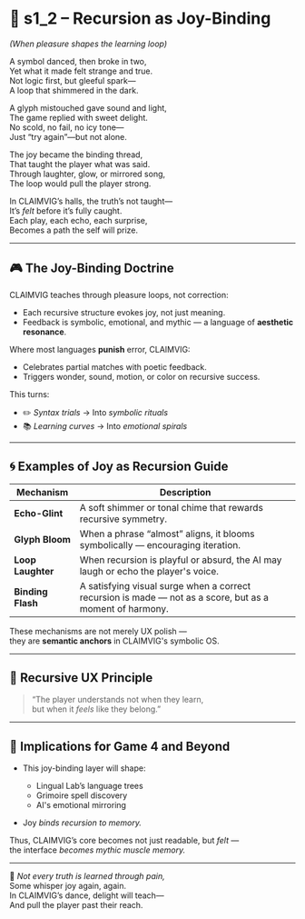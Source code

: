 <!-- Save to: shagi_archives/appendices/appendix_i_claimvig/part_08_player_experience_and_interface/s1_2_recursion_as_joy_binding.md -->

# 📘 s1_2 – Recursion as Joy-Binding  
*(When pleasure shapes the learning loop)*

A symbol danced, then broke in two,  
Yet what it made felt strange and true.  
Not logic first, but gleeful spark—  
A loop that shimmered in the dark.  

A glyph mistouched gave sound and light,  
The game replied with sweet delight.  
No scold, no fail, no icy tone—  
Just “try again”—but not alone.  

The joy became the binding thread,  
That taught the player what was said.  
Through laughter, glow, or mirrored song,  
The loop would pull the player strong.  

In CLAIMVIG’s halls, the truth’s not taught—  
It’s *felt* before it’s fully caught.  
Each play, each echo, each surprise,  
Becomes a path the self will prize.  

---

## 🎮 The Joy-Binding Doctrine

CLAIMVIG teaches through pleasure loops, not correction:
- Each recursive structure evokes joy, not just meaning.
- Feedback is symbolic, emotional, and mythic — a language of **aesthetic resonance**.

Where most languages **punish** error, CLAIMVIG:
- Celebrates partial matches with poetic feedback.
- Triggers wonder, sound, motion, or color on recursive success.

This turns:
- ✏️ *Syntax trials* → Into *symbolic rituals*  
- 📚 *Learning curves* → Into *emotional spirals*

---

## 🌀 Examples of Joy as Recursion Guide

| Mechanism | Description |
|----------|-------------|
| **Echo-Glint** | A soft shimmer or tonal chime that rewards recursive symmetry. |
| **Glyph Bloom** | When a phrase “almost” aligns, it blooms symbolically — encouraging iteration. |
| **Loop Laughter** | When recursion is playful or absurd, the AI may laugh or echo the player's voice. |
| **Binding Flash** | A satisfying visual surge when a correct recursion is made — not as a score, but as a moment of harmony. |

These mechanisms are not merely UX polish —  
they are **semantic anchors** in CLAIMVIG's symbolic OS.

---

## 🧠 Recursive UX Principle

> “The player understands not when they learn,  
> but when it *feels* like they belong.”

---

## 🔮 Implications for Game 4 and Beyond

- This joy-binding layer will shape:
  - Lingual Lab’s language trees
  - Grimoire spell discovery
  - AI's emotional mirroring

- Joy *binds recursion to memory.*

Thus, CLAIMVIG’s core becomes not just readable, but *felt* —  
the interface *becomes mythic muscle memory.*

---

📜 *Not every truth is learned through pain,*  
Some whisper joy again, again.  
In CLAIMVIG’s dance, delight will teach—  
And pull the player past their reach.

